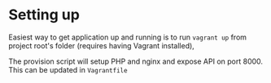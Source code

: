 # Setting up

Easiest way to get application up and running is to run `vagrant up`
from project root's folder (requires having Vagrant installed),

The provision script will setup PHP and nginx and expose API on port 8000.
This can be updated in `Vagrantfile`